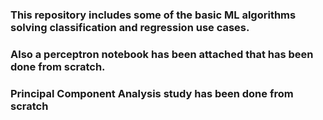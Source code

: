 ### This repository includes some of the basic ML algorithms solving classification and regression use cases. 
### Also a perceptron notebook has been attached that has been done from scratch.
### Principal Component Analysis study has been done from scratch
